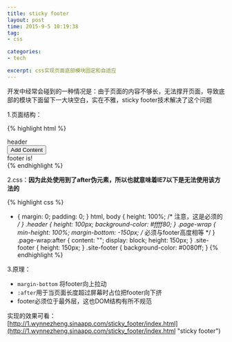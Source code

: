 ```yaml
---
title: sticky footer
layout: post
time: 2015-9-5 10:19:38 
tag:
- css

categories:
- tech

excerpt: css实现页面底部模块固定和自适应
---
```


开发中经常会碰到的一种情况是：由于页面的内容不够长，无法撑开页面，导致底部的模块下面留下一大块空白，实在不雅，sticky footer技术解决了这个问题

1.页面结构：

{% highlight html %}
<div class="page-wrap">
    <div class="header">
        header
    </div>
    <div class="content">
        <button id="add">Add Content</button>
    </div>
</div>

<div class="site-footer">
    footer is!
</div>
{% endhighlight %} 

2.css：**因为此处使用到了after伪元素，所以也就意味着IE7以下是无法使用该方法的**

{% highlight css %}
* {
    margin: 0;
    padding: 0;
}
html, body {
    height: 100%; /* 注意，这是必须的 */
}
.header {
    height: 100px;
    background-color: #ffff80;
}
.page-wrap {
    min-height: 100%;
    margin-bottom: -150px; /* 必须与footer高度相等 */
}
.page-wrap:after {
    content: "";
    display: block;
    height: 150px;
}
.site-footer {
    height: 150px;
}
.site-footer {
    background-color: #0080ff;
}
{% endhighlight %}

3.原理：

- `margin-bottom` 将footer向上拉动
- `:after`用于当页面长度超过屏幕时占位把footer向下挤
- footer必须位于最外层，这也DOM结构有所不规范

实现的效果可看：[http://1.wynnezheng.sinaapp.com/sticky_footer/index.html](http://1.wynnezheng.sinaapp.com/sticky_footer/index.html "sticky footer")
